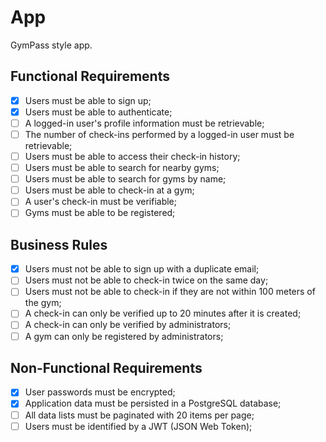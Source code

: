 # App

GymPass style app.

## Functional Requirements

- [x] Users must be able to sign up;
- [x] Users must be able to authenticate;
- [ ] A logged-in user's profile information must be retrievable;
- [ ] The number of check-ins performed by a logged-in user must be retrievable;
- [ ] Users must be able to access their check-in history;
- [ ] Users must be able to search for nearby gyms;
- [ ] Users must be able to search for gyms by name;
- [ ] Users must be able to check-in at a gym;
- [ ] A user's check-in must be verifiable;
- [ ] Gyms must be able to be registered;

## Business Rules

- [x] Users must not be able to sign up with a duplicate email;
- [ ] Users must not be able to check-in twice on the same day;
- [ ] Users must not be able to check-in if they are not within 100 meters of the gym;
- [ ] A check-in can only be verified up to 20 minutes after it is created;
- [ ] A check-in can only be verified by administrators;
- [ ] A gym can only be registered by administrators;

## Non-Functional Requirements

- [x] User passwords must be encrypted;
- [x] Application data must be persisted in a PostgreSQL database;
- [ ] All data lists must be paginated with 20 items per page;
- [ ] Users must be identified by a JWT (JSON Web Token);